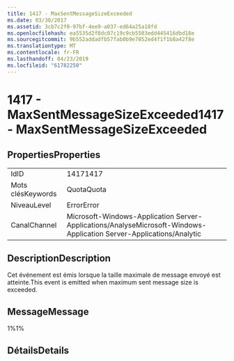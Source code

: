 ```yaml
---
title: 1417 - MaxSentMessageSizeExceeded
ms.date: 03/30/2017
ms.assetid: 3cb7c2f0-97bf-4ee9-a037-ed64a25a18fd
ms.openlocfilehash: ea5535d2f8dc07c19c9cb5503edd445416dbd18e
ms.sourcegitcommit: 9b552addadfb57fab0b9e7852ed4f1f1b8a42f8e
ms.translationtype: MT
ms.contentlocale: fr-FR
ms.lasthandoff: 04/23/2019
ms.locfileid: "61782250"
---
```

# <a name="1417---maxsentmessagesizeexceeded"></a><span data-ttu-id="47b88-102">1417 - MaxSentMessageSizeExceeded</span><span class="sxs-lookup"><span data-stu-id="47b88-102">1417 - MaxSentMessageSizeExceeded</span></span>
## <a name="properties"></a><span data-ttu-id="47b88-103">Properties</span><span class="sxs-lookup"><span data-stu-id="47b88-103">Properties</span></span>  
  
|||  
|-|-|  
|<span data-ttu-id="47b88-104">Id</span><span class="sxs-lookup"><span data-stu-id="47b88-104">ID</span></span>|<span data-ttu-id="47b88-105">1417</span><span class="sxs-lookup"><span data-stu-id="47b88-105">1417</span></span>|  
|<span data-ttu-id="47b88-106">Mots clés</span><span class="sxs-lookup"><span data-stu-id="47b88-106">Keywords</span></span>|<span data-ttu-id="47b88-107">Quota</span><span class="sxs-lookup"><span data-stu-id="47b88-107">Quota</span></span>|  
|<span data-ttu-id="47b88-108">Niveau</span><span class="sxs-lookup"><span data-stu-id="47b88-108">Level</span></span>|<span data-ttu-id="47b88-109">Error</span><span class="sxs-lookup"><span data-stu-id="47b88-109">Error</span></span>|  
|<span data-ttu-id="47b88-110">Canal</span><span class="sxs-lookup"><span data-stu-id="47b88-110">Channel</span></span>|<span data-ttu-id="47b88-111">Microsoft-Windows-Application Server-Applications/Analyse</span><span class="sxs-lookup"><span data-stu-id="47b88-111">Microsoft-Windows-Application Server-Applications/Analytic</span></span>|  
  
## <a name="description"></a><span data-ttu-id="47b88-112">Description</span><span class="sxs-lookup"><span data-stu-id="47b88-112">Description</span></span>  
 <span data-ttu-id="47b88-113">Cet événement est émis lorsque la taille maximale de message envoyé est atteinte.</span><span class="sxs-lookup"><span data-stu-id="47b88-113">This event is emitted when maximum sent message size is exceeded.</span></span>  
  
## <a name="message"></a><span data-ttu-id="47b88-114">Message</span><span class="sxs-lookup"><span data-stu-id="47b88-114">Message</span></span>  
 <span data-ttu-id="47b88-115">1%</span><span class="sxs-lookup"><span data-stu-id="47b88-115">1%</span></span>  
  
## <a name="details"></a><span data-ttu-id="47b88-116">Détails</span><span class="sxs-lookup"><span data-stu-id="47b88-116">Details</span></span>
